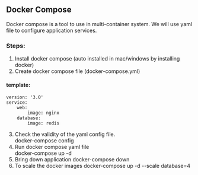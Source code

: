 ## Docker Compose
Docker compose is a tool to use in multi-container system. We will use yaml file to configure application services.

### Steps:
1. Install docker compose (auto installed in mac/windows by installing docker)
2. Create docker compose file (docker-compose.yml)

#### template:

```
version: '3.0'
service:
    web:
        image: nginx
    database:
        image: redis
```

3. Check the validity of the yaml config file.  
   docker-compose config
4. Run docker compose yaml file  
   docker-compose up -d
5. Bring down application
   docker-compose down
6. To scale the docker images
   docker-compose up -d --scale database=4